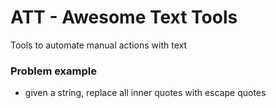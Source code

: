 # ATT - Awesome Text Tools
Tools to automate manual actions with text
### Problem example
- given a string, replace all inner quotes with escape quotes
